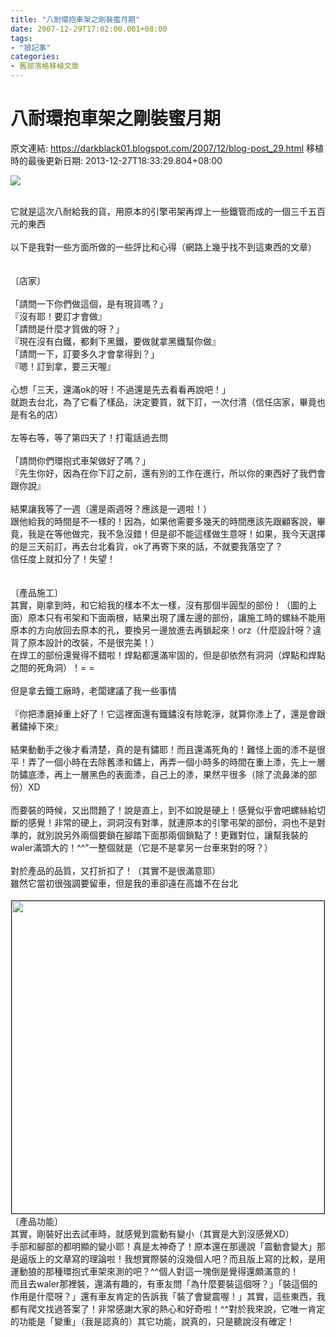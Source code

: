 ```yaml
---
title: "八耐環抱車架之剛裝蜜月期"
date: 2007-12-29T17:02:00.001+08:00
tags: 
- "狼記事"
categories:
- 舊部落格移植文章
---
```


# 八耐環抱車架之剛裝蜜月期

原文連結: https://darkblack01.blogspot.com/2007/12/blog-post_29.html
移植時的最後更新日期: 2013-12-27T18:33:29.804+08:00

![](http://4.bp.blogspot.com/-cdabeD_p7Ek/TmuBePKnAdI/AAAAAAAAAg0/OkHGMkmsGIU/s320/1123832522-%25E5%2585%25AB%25E8%2580%2590%25E5%2587%25BA%25E7%259A%2584%25E7%2592%25B0%25E6%258A%25B1%25E5%25BC%258F%25E8%25BB%258A%25E6%259E%25B6.jpg)

 <br />它就是這次八耐給我的貨，用原本的引擎弔架再焊上一些鐵管而成的一個三千五百元的東西 <br /><br />以下是我對一些方面所做的一些評比和心得（網路上幾乎找不到這東西的文章）<br /> <br /><a name='more'></a><br />〔店家〕<br /><br />「請問一下你們做這個，是有現貨嗎？」<br />『沒有耶！要訂才會做』<br />「請問是什麼才質做的呀？」<br />『現在沒有白鐵，都剩下黑鐵，要做就拿黑鐵幫你做』<br />「請問一下，訂要多久才會拿得到？」<br />『嗯！訂到拿，要三天喔』 <br /><br />心想「三天，還滿ok的呀！不過還是先去看看再說吧！」<br />就跑去台北，為了它看了樣品，決定要買，就下訂，一次付清（信任店家，畢竟也是有名的店） <br /><br />左等右等，等了第四天了！打電話過去問 <br /><br />「請問你們環抱式車架做好了嗎？」 <br />『先生你好，因為在你下訂之前，還有別的工作在進行，所以你的東西好了我們會跟你說』 <br /><br />結果讓我等了一週（還是兩週呀？應該是一週啦！） <br />跟他給我的時間是不一樣的！因為，如果他需要多幾天的時間應該先跟顧客說，畢竟，我是在等他做完，我不急沒錯！但是卻不能這樣做生意呀！如果，我今天選擇的是三天前訂，再去台北看貨，ok了再寄下來的話，不就要我落空了？ <br />信任度上就扣分了！失望！<br /><br /><br />〔產品施工〕<br />其實，剛拿到時，和它給我的樣本不太一樣，沒有那個半圓型的部份！（圖的上面）原本只有弔架和下面兩根，結果出現了護左邊的部份，讓施工時的螺絲不能用原本的方向放回去原本的孔，要換另一邊放進去再鎖起來！orz（什麼設計呀？違背了原本設計的改裝，不是很完美！）<br />在焊工的部份還覺得不錯啦！焊點都還滿牢固的，但是卻依然有洞洞（焊點和焊點之間的死角洞）！= =<br /><br />但是拿去鐵工廠時，老闆建議了我一些事情<br /><br />『你把潻磨掉重上好了！它這裡面還有鐵鏽沒有除乾淨，就算你潻上了，還是會跟著鏽掉下來』<br /><br />結果動動手之後才看清楚，真的是有鏽耶！而且還滿死角的！難怪上面的潻不是很平！弄了一個小時在去除舊潻和鏽上，再弄一個小時多的時間在重上潻，先上一層防鏽底潻，再上一層黑色的表面潻，自己上的潻，果然平很多（除了流鼻涕的部份）XD<br /><br />而要裝的時候，又出問題了！說是直上，到不如說是硬上！感覺似乎會吧螺絲給切斷的感覺！非常的硬上，洞洞沒有對準，就連原本的引擎弔架的部份，洞也不是對準的，就別說另外兩個要鎖在腳踏下面那兩個鎖點了！更難對位，讓幫我裝的waler滿頭大的！^^"一整個就是（它是不是拿另一台車來對的呀？）<br /><br />對於產品的品質，又打折扣了！（其實不是很滿意耶）<br />雖然它當初很強調要留車，但是我的車卻遠在高雄不在台北<br /><br /><img alt="" border="1" hspace="1" src="http://3.bp.blogspot.com/-I5JbEBg9HRg/TmuCCgeL8YI/AAAAAAAAAhw/mE4VwhvB5oc/s320/1123832523.jpg" vspace="1" width="500" /><br />〔產品功能〕<br />其實，剛裝好出去試車時，就感覺到震動有變小（其實是大到沒感覺XD）<br />手部和腳部的都明顯的變小耶！真是太神奇了！原本還在那邊說「震動會變大」那是逼版上的文章寫的理論啦！我想實際裝的沒幾個人吧？而且版上寫的比較，是用運動狼的那種環抱式車架來測的吧？^^個人對這一塊倒是覺得還頗滿意的！ <br />而且去waler那裡裝，還滿有趣的，有車友問「為什麼要裝這個呀？」「裝這個的作用是什麼呀？」還有車友肯定的告訴我「裝了會變震喔！」其實，這些東西，我都有爬文找過答案了！非常感謝大家的熱心和好奇啦！^^對於我來說，它唯一肯定的功能是「變重」（我是認真的）其它功能，說真的，只是聽說沒有確定！<br />
